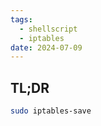 ```yaml
---
tags:
  - shellscript
  - iptables
date: 2024-07-09
---
```

## TL;DR

```bash
sudo iptables-save
```